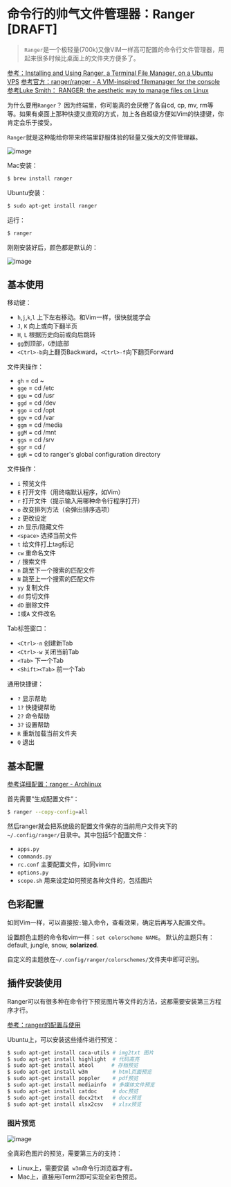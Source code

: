 # 命令行的帅气文件管理器：Ranger [DRAFT]

> `Ranger`是一个极轻量(700k)又像VIM一样高可配置的命令行文件管理器，用起来很多时候比桌面上的文件夹方便多了。

[参考：Installing and Using Ranger, a Terminal File Manager, on a Ubuntu VPS](https://www.digitalocean.com/community/tutorials/installing-and-using-ranger-a-terminal-file-manager-on-a-ubuntu-vps)
[参考官方：ranger/ranger - A VIM-inspired filemanager for the console](https://github.com/ranger/ranger)
[参考Luke Smith： RANGER: the aesthetic way to manage files on Linux ](https://www.youtube.com/watch?v=L6Vu7WPkoJo)

为什么要用`Ranger`？
因为终端里，你可能真的会厌倦了各自cd, cp, mv, rm等等。如果有桌面上那种快捷又直观的方式，加上各自超级方便如Vim的快捷键，你肯定会乐于接受。

`Ranger`就是这种能给你带来终端里舒服体验的轻量又强大的文件管理器。

![image](https://user-images.githubusercontent.com/14041622/52045072-a8d2b900-257e-11e9-8886-598059277fd1.png)


Mac安装：
```sh
$ brew install ranger
```

Ubuntu安装：
```sh
$ sudo apt-get install ranger
```

运行：
```sh
$ ranger
```

刚刚安装好后，颜色都是默认的：

![image](https://user-images.githubusercontent.com/14041622/52045095-b12af400-257e-11e9-81ef-3d6eda6df1d2.png)



## 基本使用

移动键：
- `h`,`j`,`k`,`l` 上下左右移动。和Vim一样，很快就能学会
- `J`, `K` 向上或向下翻半页
- `H`, `L` 根据历史向前或向后跳转
- `gg`到顶部，`G`到底部
- `<Ctrl>-b`向上翻页Backward，`<Ctrl>-f`向下翻页Forward

文件夹操作：
- `gh`  = cd ~
- `gge` = cd /etc
- `ggu` = cd /usr
- `ggd` = cd /dev
- `ggo` = cd /opt
- `ggv` = cd /var
- `ggm` = cd /media
- `ggM` = cd /mnt
- `ggs` = cd /srv
- `ggr` = cd /
- `ggR` = cd to ranger's global configuration directory

文件操作：
- `i` 预览文件
- `E` 打开文件（用终端默认程序，如Vim）
- `r` 打开文件（提示输入用哪种命令行程序打开）
- `o` 改变排列方法（会弹出排序选项）
- `z` 更改设定
- `zh` 显示/隐藏文件
- `<space>` 选择当前文件
- `t` 给文件打上tag标记
- `cw` 重命名文件
- `/` 搜索文件
- `n` 跳至下一个搜索的匹配文件
- `N` 跳至上一个搜索的匹配文件
- `yy` 复制文件
- `dd` 剪切文件
- `dD` 删除文件
- `I`或`A` 文件改名

Tab标签窗口：
- `<Ctrl>-n` 创建新Tab
- `<Ctrl>-w` 关闭当前Tab
- `<Tab>` 下一个Tab
- `<Shift><Tab>`  前一个Tab

通用快捷键：
- `?` 显示帮助
- `1?` 快捷键帮助
- `2?` 命令帮助
- `3?` 设置帮助
- `R` 重新加载当前文件夹
- `Q` 退出


## 基本配置

[参考详细配置：ranger - Archlinux](https://wiki.archlinux.org/index.php/ranger)

首先需要“生成配置文件“：
```sh
$ ranger --copy-config=all
```

然后ranger就会把系统级的配置文件保存的当前用户文件夹下的`~/.config/ranger/`目录中。其中包括5个配置文件：
- `apps.py`
- `commands.py`
- `rc.conf` 主要配置文件，如同vimrc
- `options.py`
- `scope.sh` 用来设定如何预览各种文件的，包括图片


## 色彩配置

如同Vim一样，可以直接按`:`输入命令，查看效果，确定后再写入配置文件。

设置颜色主题的命令和vim一样：`set colorscheme NAME`。
默认的主题只有：default, jungle, snow, **solarized**.

自定义的主题放在`~/.config/ranger/colorschemes/`文件夹中即可识别。



## 插件安装使用


Ranger可以有很多种在命令行下预览图片等文件的方法，这都需要安装第三方程序才行。

[参考：ranger的配置与使用](http://yinflying.top/2017/04/414)

Ubuntu上，可以安装这些插件进行预览：
```sh
$ sudo apt-get install caca-utils # img2txt 图片
$ sudo apt-get install highlight  # 代码高亮
$ sudo apt-get install atool　    # 存档预览
$ sudo apt-get install w3m        # html页面预览
$ sudo apt-get install poppler    # pdf预览
$ sudo apt-get install mediainfo  # 多媒体文件预览
$ sudo apt-get install catdoc     # doc预览
$ sudo apt-get install docx2txt   # docx预览
$ sudo apt-get install xlsx2csv   # xlsx预览
```

### 图片预览

![image](https://user-images.githubusercontent.com/14041622/52045127-c3a52d80-257e-11e9-8ee8-c95fde5c1c87.png)

全真彩色图片的预览，需要第三方的支持：
- Linux上，需要安装` w3m`命令行浏览器才有。
- Mac上，直接用iTerm2即可实现全彩色预览。

